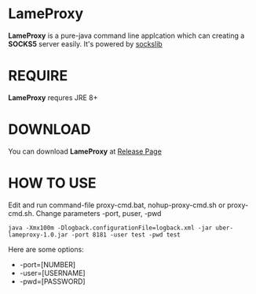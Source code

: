 # LameProxy

**LameProxy** is a pure-java command line applcation which can creating a **SOCKS5** server easily. It's powered by [sockslib](https://github.com/fengyouchao/sockslib)

# REQUIRE

**LameProxy** requres JRE 8+

# DOWNLOAD

You can download **LameProxy** at [Release Page](https://github.com/Manjago/LameProxy/releases)

# HOW TO USE
Edit and run command-file proxy-cmd.bat, nohup-proxy-cmd.sh or proxy-cmd.sh.  Change parameters -port, puser, -pwd

	java -Xmx100m -Dlogback.configurationFile=logback.xml -jar uber-lameproxy-1.0.jar -port 8181 -user test -pwd test
	
Here are some options:

- -port=[NUMBER]
- -user=[USERNAME]
- -pwd=[PASSWORD]
